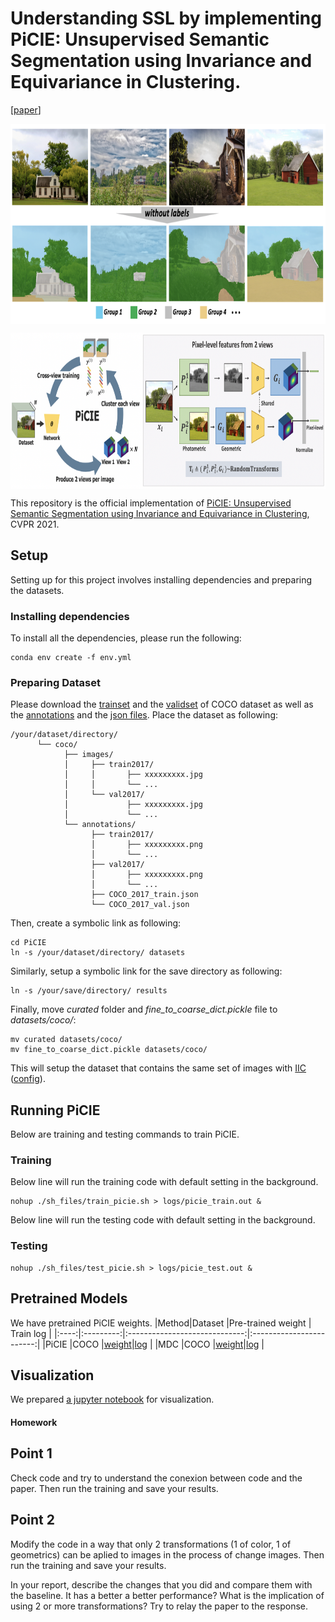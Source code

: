 # Understanding SSL by implementing PiCIE: Unsupervised Semantic Segmentation using Invariance and Equivariance in Clustering.

[[paper](https://openaccess.thecvf.com/content/CVPR2021/papers/Cho_PiCIE_Unsupervised_Semantic_Segmentation_Using_Invariance_and_Equivariance_in_Clustering_CVPR_2021_paper.pdf)]

<p align="center"> <img src='assets/teaser2.png' align="center" height="320px"> </p>
<p align="center"> <img src='assets/teaser.png' align="center" height="250px"> </p>

This repository is the official implementation of [PiCIE: Unsupervised Semantic Segmentation using Invariance and Equivariance in Clustering](https://openaccess.thecvf.com/content/CVPR2021/papers/Cho_PiCIE_Unsupervised_Semantic_Segmentation_Using_Invariance_and_Equivariance_in_Clustering_CVPR_2021_paper.pdf), CVPR 2021. 

## Setup
Setting up for this project involves installing dependencies and preparing the datasets. 

### Installing dependencies
To install all the dependencies, please run the following:
~~~
conda env create -f env.yml
~~~

### Preparing Dataset 
Please download the [trainset](http://images.cocodataset.org/zips/train2017.zip) and the [validset](http://images.cocodataset.org/zips/val2017.zip) of COCO dataset as well as the [annotations](http://calvin.inf.ed.ac.uk/wp-content/uploads/data/cocostuffdataset/stuffthingmaps_trainval2017.zip) and the [json files](http://images.cocodataset.org/annotations/annotations_trainval2017.zip). Place the dataset as following:
~~~
/your/dataset/directory/
      └── coco/
            ├── images/
            │     ├── train2017/
            │     │       ├── xxxxxxxxx.jpg
            │     │       └── ...
            │     └── val2017/
            │             ├── xxxxxxxxx.jpg
            │             └── ...
            └── annotations/
                  ├── train2017/
                  │       ├── xxxxxxxxx.png
                  │       └── ...
                  ├── val2017/
                  │       ├── xxxxxxxxx.png
                  │       └── ...
                  ├── COCO_2017_train.json
                  └── COCO_2017_val.json
~~~
Then, create a symbolic link as following:
~~~
cd PiCIE
ln -s /your/dataset/directory/ datasets 
~~~
Similarly, setup a symbolic link for the save directory as following:
~~~
ln -s /your/save/directory/ results
~~~
Finally, move *curated* folder and *fine_to_coarse_dict.pickle* file to *datasets/coco/*:
~~~
mv curated datasets/coco/
mv fine_to_coarse_dict.pickle datasets/coco/
~~~
This will setup the dataset that contains the same set of images with [IIC](https://github.com/xu-ji/IIC/blob/master/code/datasets/segmentation/cocostuff.py) ([config](https://github.com/xu-ji/IIC/blob/master/examples/commands.txt)).

## Running PiCIE 
Below are training and testing commands to train PiCIE. 
### Training
Below line will run the training code with default setting in the background. 
~~~
nohup ./sh_files/train_picie.sh > logs/picie_train.out & 
~~~
Below line will run the testing code with default setting in the background. 
### Testing 
~~~
nohup ./sh_files/test_picie.sh > logs/picie_test.out &
~~~

## Pretrained Models 
We have pretrained PiCIE weights. 
|Method|Dataset    |Pre-trained weight             | Train log                |
|:----:|:---------:|:-----------------------------:|:------------------------:|
|PiCIE |COCO       |[weight](https://drive.google.com/file/d/1VI5detMlDNkwWpv7M-gk7aAHgfQVebWo/view?usp=sharing)|[log](https://github.com/janghyuncho/PiCIE/blob/master/logs/picie.out)  |
|MDC   |COCO       |[weight](https://drive.google.com/file/d/1NzQQ4u__nz5xh-_zOFi_DPOHW6Gv_nbm/view?usp=sharing)|[log](https://github.com/janghyuncho/PiCIE/blob/master/logs/mdc.out)  |



## Visualization 
We prepared [a jupyter notebook](visualize.ipynb) for visualization.

#### Homework

## Point 1
Check code and try to understand the conexion between code and the paper. Then run the training and save your results.

## Point 2
Modify the code in a way that only 2 transformations (1 of color, 1 of geometrics) can be aplied to images in the process of change images. Then run the training and save your results.

In your report, describe the changes that you did and compare them with the baseline. It has a better a better performance? What is the implication of using 2 or more transformations? Try to relay the paper to the response.



